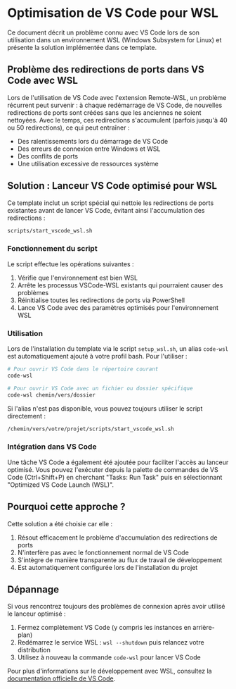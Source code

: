 <!--
RÉFÉRENCES CROISÉES:
- Ce fichier est référencé dans: [docs/installation.md:110]
- Ce fichier est référencé dans: [scripts/setup_wsl.sh:143]
-->

# Optimisation de VS Code pour WSL

Ce document décrit un problème connu avec VS Code lors de son utilisation dans un environnement WSL (Windows Subsystem for Linux) et présente la solution implémentée dans ce template.

## Problème des redirections de ports dans VS Code avec WSL

Lors de l'utilisation de VS Code avec l'extension Remote-WSL, un problème récurrent peut survenir : à chaque redémarrage de VS Code, de nouvelles redirections de ports sont créées sans que les anciennes ne soient nettoyées. Avec le temps, ces redirections s'accumulent (parfois jusqu'à 40 ou 50 redirections), ce qui peut entraîner :

- Des ralentissements lors du démarrage de VS Code
- Des erreurs de connexion entre Windows et WSL
- Des conflits de ports
- Une utilisation excessive de ressources système

## Solution : Lanceur VS Code optimisé pour WSL

Ce template inclut un script spécial qui nettoie les redirections de ports existantes avant de lancer VS Code, évitant ainsi l'accumulation des redirections :

```bash
scripts/start_vscode_wsl.sh
```

### Fonctionnement du script

Le script effectue les opérations suivantes :

1. Vérifie que l'environnement est bien WSL
2. Arrête les processus VSCode-WSL existants qui pourraient causer des problèmes
3. Réinitialise toutes les redirections de ports via PowerShell
4. Lance VS Code avec des paramètres optimisés pour l'environnement WSL

### Utilisation

Lors de l'installation du template via le script `setup_wsl.sh`, un alias `code-wsl` est automatiquement ajouté à votre profil bash. Pour l'utiliser :

```bash
# Pour ouvrir VS Code dans le répertoire courant
code-wsl

# Pour ouvrir VS Code avec un fichier ou dossier spécifique
code-wsl chemin/vers/dossier
```

Si l'alias n'est pas disponible, vous pouvez toujours utiliser le script directement :

```bash
/chemin/vers/votre/projet/scripts/start_vscode_wsl.sh
```

### Intégration dans VS Code

Une tâche VS Code a également été ajoutée pour faciliter l'accès au lanceur optimisé. Vous pouvez l'exécuter depuis la palette de commandes de VS Code (Ctrl+Shift+P) en cherchant "Tasks: Run Task" puis en sélectionnant "Optimized VS Code Launch (WSL)".

## Pourquoi cette approche ?

Cette solution a été choisie car elle :

1. Résout efficacement le problème d'accumulation des redirections de ports
2. N'interfère pas avec le fonctionnement normal de VS Code
3. S'intègre de manière transparente au flux de travail de développement
4. Est automatiquement configurée lors de l'installation du projet

## Dépannage

Si vous rencontrez toujours des problèmes de connexion après avoir utilisé le lanceur optimisé :

1. Fermez complètement VS Code (y compris les instances en arrière-plan)
2. Redémarrez le service WSL : `wsl --shutdown` puis relancez votre distribution
3. Utilisez à nouveau la commande `code-wsl` pour lancer VS Code

Pour plus d'informations sur le développement avec WSL, consultez la [documentation officielle de VS Code](https://code.visualstudio.com/docs/remote/wsl).

